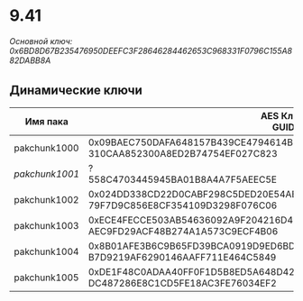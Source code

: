 # 9.41

###### Основной ключ: 0x6BD8D67B235476950DEEFC3F28646284462653C968331F0796C155A882DABB8A

## Динамические ключи

| Имя пака     | AES Ключ<br/>GUID                                                                                       |
|--------------|---------------------------------------------------------------------------------------------------------|
| pakchunk1000 | 0x09BAEC750DAFA648157B439CE4794614B56457D6AB427F76F2F1D29CFA52C5B9<br/>310CAA852300A8ED2B74754EF027C823 |
| *pakchunk1001* | ?<br/>558C4703445945BA01B8A4A7F5AEEC5E                                                                |
| pakchunk1002 | 0x024DD338CD22D0CABF298C5DED20E54AE4BBA39E5449A7FEBAB2FA5AA9E66A56<br/>79F7D9C856E8CF354109D3298F076C06 |
| pakchunk1003 | 0xECE4FECCE503AB54636092A9F204216D49D8CFFA89D7D22DD97E0776E3F9CBF8<br/>AEC9FD29ACF48B274A1A573C9ECF4B06 |
| pakchunk1004 | 0x8B01AFE3B6C9B65FD39BCA0919D9ED6BD68303CEA76342328C39895A3418750A<br/>B7D9219AF6290146AAFF711E464C5849 |
| pakchunk1005 | 0xDE1F48C0ADAA40FF0F1D5B8ED5A648D42DF826B2712819D724E15C4834A3F7D3<br/>DC487286E8C1CD5FE18AC3FE76034EF2 |
